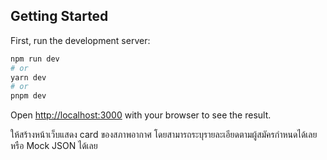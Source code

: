 ## Getting Started

First, run the development server:

```bash
npm run dev
# or
yarn dev
# or
pnpm dev
```

Open [http://localhost:3000](http://localhost:3000) with your browser to see the result.

ให้สร้างหน้าเว็บแสดง card ของสภาพอากาศ โดยสามารถระบุรายละเอียดตามผู้สมัครกำหนดได้เลย หรือ Mock JSON ได้เลย



